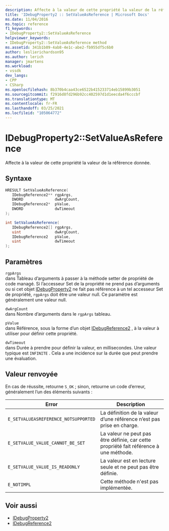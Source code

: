 ```yaml
---
description: Affecte à la valeur de cette propriété la valeur de la référence donnée.
title: 'IDebugProperty2 :: SetValueAsReference | Microsoft Docs'
ms.date: 11/04/2016
ms.topic: reference
f1_keywords:
- IDebugProperty2::SetValueAsReference
helpviewer_keywords:
- IDebugProperty2::SetValueAsReference method
ms.assetid: 341b1b89-4ab8-4e1c-abe2-fb955df5c6b0
author: leslierichardson95
ms.author: lerich
manager: jmartens
ms.workload:
- vssdk
dev_langs:
- CPP
- CSharp
ms.openlocfilehash: 8b370b4caa43ce6522b415233714eb15899b3051
ms.sourcegitcommit: f2916d8fd296b92cc402597d1d1eecda4f6cccbf
ms.translationtype: MT
ms.contentlocale: fr-FR
ms.lasthandoff: 03/25/2021
ms.locfileid: "105064772"
---
```

# <a name="idebugproperty2setvalueasreference"></a>IDebugProperty2::SetValueAsReference
Affecte à la valeur de cette propriété la valeur de la référence donnée.

## <a name="syntax"></a>Syntaxe

```cpp
HRESULT SetValueAsReference(
   IDebugReference2** rgpArgs,
   DWORD              dwArgCount,
   IDebugReference2*  pValue,
   DWORD              dwTimeout
);
```

```csharp
int SetValueAsReference(
   IDebugReference2[] rgpArgs,
   uint               dwArgCount,
   IDebugReference2   pValue,
   uint               dwTimeout
);
```

## <a name="parameters"></a>Paramètres
`rgpArgs`\
dans Tableau d’arguments à passer à la méthode setter de propriété de code managé. Si l’accesseur Set de la propriété ne prend pas d’arguments ou si cet objet [IDebugProperty2](../../../extensibility/debugger/reference/idebugproperty2.md) ne fait pas référence à un tel accesseur Set de propriété, `rgpArgs` doit être une valeur null. Ce paramètre est généralement une valeur null.

`dwArgCount`\
dans Nombre d’arguments dans le `rgpArgs` tableau.

`pValue`\
dans Référence, sous la forme d’un objet [IDebugReference2](../../../extensibility/debugger/reference/idebugreference2.md) , à la valeur à utiliser pour définir cette propriété.

`dwTimeout`\
dans Durée à prendre pour définir la valeur, en millisecondes. Une valeur typique est `INFINITE` . Cela a une incidence sur la durée que peut prendre une évaluation.

## <a name="return-value"></a>Valeur renvoyée
 En cas de réussite, retourne `S_OK` ; sinon, retourne un code d’erreur, généralement l’un des éléments suivants :

|Error|Description|
|-----------|-----------------|
|`E_SETVALUEASREFERENCE_NOTSUPPORTED`|La définition de la valeur d’une référence n’est pas prise en charge.|
|`E_SETVALUE_VALUE_CANNOT_BE_SET`|La valeur ne peut pas être définie, car cette propriété fait référence à une méthode.|
|`E_SETVALUE_VALUE_IS_READONLY`|La valeur est en lecture seule et ne peut pas être définie.|
|`E_NOTIMPL`|Cette méthode n'est pas implémentée.|

## <a name="see-also"></a>Voir aussi
- [IDebugProperty2](../../../extensibility/debugger/reference/idebugproperty2.md)
- [IDebugReference2](../../../extensibility/debugger/reference/idebugreference2.md)
